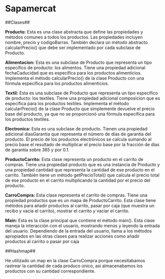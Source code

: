# Sapamercat

##Clases##

**Producto:** Esta es una clase abstracta que define las propiedades y métodos comunes a todos los productos. Las propiedades incluyen nombre, precio y codigoBarras. También declara un método abstracto calcularPrecio() que debe ser implementado por cada subclase de Producto. 

**Alimentacion:** Esta es una subclase de Producto que representa un tipo específico de producto: los alimentos. Tiene una propiedad adicional fechaCaducidad que es específica para los productos alimenticios. Implementa el método calcularPrecio() de la clase Producto con una fórmula específica para los productos alimenticios.  

**Textil:** Esta es una subclase de Producto que representa un tipo específico de producto: los textiles. Tiene una propiedad adicional composicion que es específica para los productos textiles. Implementa el método calcularPrecio() de la clase Producto que simplemente devuelve el precio base del producto, ya que no se proporcionó una fórmula específica para los productos textiles.

**Electronica:** Esta es una subclase de producto. Tienen una propiedad adicional diasGarantia que representa el número de días de garantía del producto. El precio de los productos electrónicos se calcula sumando al precio base el resultado de multiplicar el precio base por la fracción de días de garantía sobre 365 y por 0.1.

**ProductoCarrito:** Esta clase representa un producto en el carrito de compras. Tiene una propiedad producto que es una instancia de Producto y una propiedad cantidad que representa la cantidad de ese producto en el carrito. También tiene un método getPrecioTotal() que calcula el precio total de ese producto en el carrito multiplicando la cantidad por el precio del producto.

**CarroCompra:** Esta clase representa el carrito de compras. Tiene una propiedad productos que es un mapa de ProductoCarrito. Esta clase tiene métodos para añadir productos al carrito, pasar por caja (que muestra un recibo y vacía el carrito), mostrar el carrito y vaciar el carrito.  

**Main:** Esta es la clase principal que contiene el método main(). Esta clase maneja la interacción con el usuario, mostrando menús y leyendo la entrada del usuario. Dependiendo de la entrada del usuario, llama a los métodos apropiados en las otras clases para realizar acciones como añadir productos al carrito o pasar por caja


##Hashmap##

He utilizado un map en la clase CarroCompra  porque necesitabamos rastrear la cantidad de cada produco único, así almacenabamos los productos con su cantidad correspondiente.


